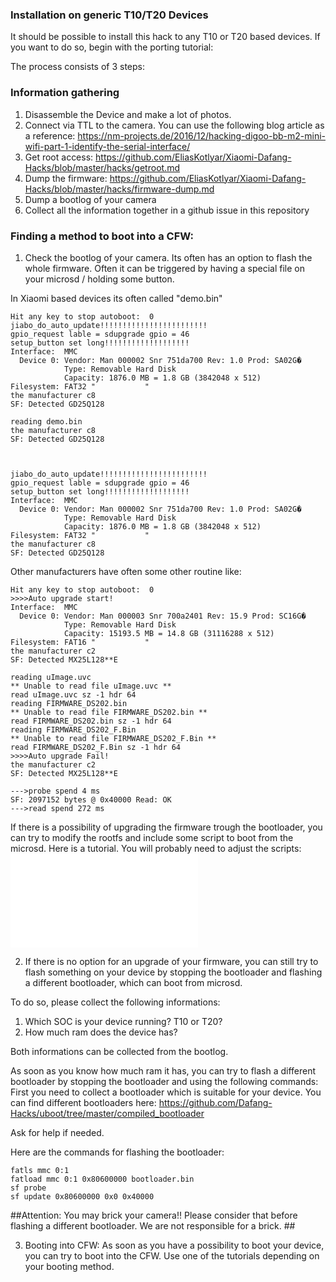 ### Installation on generic T10/T20 Devices

It should be possible to install this hack to any T10 or T20 based devices. If you want to do so, begin with the porting tutorial:

The process consists of 3 steps:

### Information gathering
1. Disassemble the Device and make a lot of photos. 
2. Connect via TTL to the camera. You can use the following blog article as a reference: https://nm-projects.de/2016/12/hacking-digoo-bb-m2-mini-wifi-part-1-identify-the-serial-interface/
3. Get root access: https://github.com/EliasKotlyar/Xiaomi-Dafang-Hacks/blob/master/hacks/getroot.md
4. Dump the firmware:
https://github.com/EliasKotlyar/Xiaomi-Dafang-Hacks/blob/master/hacks/firmware-dump.md
5. Dump a bootlog of your camera
6. Collect all the information together in a github issue in this repository

### Finding a method to boot into a CFW:
1. Check the bootlog of your camera. Its often has an option to flash the whole firmware. Often it can be triggered by having a special file on your microsd / holding some button.

In Xiaomi based devices its often called "demo.bin"
```
Hit any key to stop autoboot:  0 
jiabo_do_auto_update!!!!!!!!!!!!!!!!!!!!!!!!
gpio_request lable = sdupgrade gpio = 46
setup_button set long!!!!!!!!!!!!!!!!!!!
Interface:  MMC
  Device 0: Vendor: Man 000002 Snr 751da700 Rev: 1.0 Prod: SA02G�
            Type: Removable Hard Disk
            Capacity: 1876.0 MB = 1.8 GB (3842048 x 512)
Filesystem: FAT32 "           "
the manufacturer c8
SF: Detected GD25Q128

reading demo.bin
the manufacturer c8
SF: Detected GD25Q128



jiabo_do_auto_update!!!!!!!!!!!!!!!!!!!!!!!!
gpio_request lable = sdupgrade gpio = 46
setup_button set long!!!!!!!!!!!!!!!!!!!
Interface:  MMC
  Device 0: Vendor: Man 000002 Snr 751da700 Rev: 1.0 Prod: SA02G�
            Type: Removable Hard Disk
            Capacity: 1876.0 MB = 1.8 GB (3842048 x 512)
Filesystem: FAT32 "           "
the manufacturer c8
SF: Detected GD25Q128
```

Other manufacturers have often some other routine like:
```
Hit any key to stop autoboot:  0 
>>>>Auto upgrade start!
Interface:  MMC
  Device 0: Vendor: Man 000003 Snr 700a2401 Rev: 15.9 Prod: SC16G�
            Type: Removable Hard Disk
            Capacity: 15193.5 MB = 14.8 GB (31116288 x 512)
Filesystem: FAT16 "           "
the manufacturer c2
SF: Detected MX25L128**E

reading uImage.uvc
** Unable to read file uImage.uvc **
read uImage.uvc sz -1 hdr 64
reading FIRMWARE_DS202.bin
** Unable to read file FIRMWARE_DS202.bin **
read FIRMWARE_DS202.bin sz -1 hdr 64
reading FIRMWARE_DS202_F.Bin
** Unable to read file FIRMWARE_DS202_F.Bin **
read FIRMWARE_DS202_F.Bin sz -1 hdr 64
>>>>Auto upgrade Fail!
the manufacturer c2
SF: Detected MX25L128**E

--->probe spend 4 ms
SF: 2097152 bytes @ 0x40000 Read: OK
--->read spend 272 ms
```

If there is a possibility of upgrading the firmware trough the bootloader, you can  try to modify the rootfs and include some script to boot from the microsd. Here is a tutorial. You will probably need to adjust the scripts:
![Tutorial](/hackshowto_modfirmware.md)



2. If there is no option for an upgrade of your firmware, you can still try to flash something on your device by stopping the bootloader and flashing a different bootloader, which can boot from microsd.

To do so, please collect the following informations:
1. Which SOC is your device running? T10 or T20?
2. How much ram does the device has? 

Both informations can be collected from the bootlog.

As soon as you know how much ram it has, you can try to flash a different bootloader by stopping the bootloader and using the following commands:
First you need to collect a bootloader which is suitable for your device. You can find different bootloaders here:
https://github.com/Dafang-Hacks/uboot/tree/master/compiled_bootloader

Ask for help if needed.

Here are the commands for flashing the bootloader:
```
fatls mmc 0:1
fatload mmc 0:1 0x80600000 bootloader.bin
sf probe
sf update 0x80600000 0x0 0x40000
```

##Attention: You may brick your camera!! Please consider that before flashing a different bootloader. We are not responsible for a brick. ##

3. Booting into CFW: As soon as you have a possibility to boot your device, you can try to boot into the CFW. Use one of the tutorials depending on your booting method.


